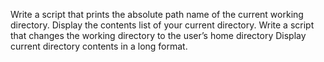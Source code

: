 Write a script that prints the absolute path name of the current working directory.
Display the contents list of your current directory.
Write a script that changes the working directory to the user’s home directory
Display current directory contents in a long format.

